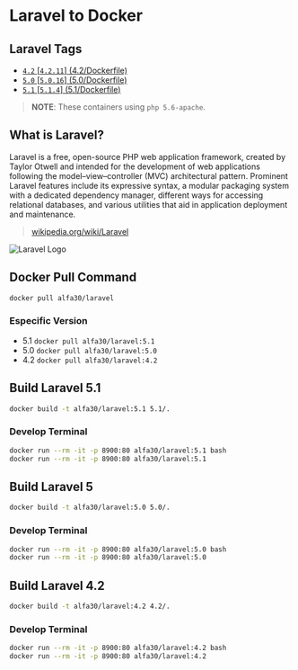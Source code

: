 Laravel to Docker
=================

Laravel Tags
------------

- [`4.2` \[`4.2.11`\] (4.2/Dockerfile)](4.2/Dockerfile)
- [`5.0` \[`5.0.16`\] (5.0/Dockerfile)](5.0/Dockerfile)
- [`5.1` \[`5.1.4`\] (5.1/Dockerfile)](5.1/Dockerfile)

> **NOTE**: These containers using `php 5.6-apache`.

What is Laravel?
----------------


Laravel is a free, open-source PHP web application framework, created by Taylor Otwell and intended for the development of web applications following the model–view–controller (MVC) architectural pattern. Prominent Laravel features include its expressive syntax, a modular packaging system with a dedicated dependency manager, different ways for accessing relational databases, and various utilities that aid in application deployment and maintenance.

> [wikipedia.org/wiki/Laravel](https://wikipedia.org/wiki/Laravel)

![Laravel Logo](https://upload.wikimedia.org/wikipedia/commons/thumb/3/3d/LaravelLogo.png/250px-LaravelLogo.png)


Docker Pull Command
-------------------

```bash
docker pull alfa30/laravel
```

### Especific Version

 - 5.1 `docker pull alfa30/laravel:5.1`
 - 5.0 `docker pull alfa30/laravel:5.0`
 - 4.2 `docker pull alfa30/laravel:4.2`

Build Laravel 5.1
-----------------

```bash
docker build -t alfa30/laravel:5.1 5.1/.
```

### Develop Terminal

```bash
docker run --rm -it -p 8900:80 alfa30/laravel:5.1 bash
docker run --rm -it -p 8900:80 alfa30/laravel:5.1
```


Build Laravel 5
---------------

```bash
docker build -t alfa30/laravel:5.0 5.0/.
```

### Develop Terminal

```bash
docker run --rm -it -p 8900:80 alfa30/laravel:5.0 bash
docker run --rm -it -p 8900:80 alfa30/laravel:5.0
```

Build Laravel 4.2
-----------------

```bash
docker build -t alfa30/laravel:4.2 4.2/.
```

### Develop Terminal

```bash
docker run --rm -it -p 8900:80 alfa30/laravel:4.2 bash
docker run --rm -it -p 8900:80 alfa30/laravel:4.2
```
